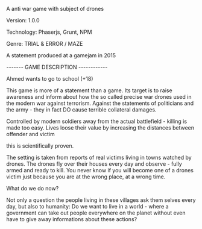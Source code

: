A anti war game with subject of drones

Version: 1.0.0

Technology: Phaserjs, Grunt, NPM

Genre: TRIAL & ERROR / MAZE

A statement produced at a gamejam in 2015

------- GAME DESCRIPTION ------------


Ahmed wants to go to school (+18)

This game is more of a statement than a game.
Its target is to raise awareness and inform about how the so called precise war drones used
in the modern war against terrorism. Against the statements of politicians and the army -
they in fact DO cause terrible collateral damages.

Controlled by modern soldiers away from the actual battlefield - killing is made too easy.
Lives loose their value by increasing the distances between offender and victim

this is scientifically proven.

The setting is taken from reports of real victims living in towns watched by drones.
The drones fly over their houses every day and observe - fully armed and ready to kill.
You never know if you will become one of a drones victim just because you are
at the wrong place, at a wrong time.

What do we do now?

Not only a question the people living in these villages ask them selves every day, but
also to humanity: Do we want to live in a world - where a government can take out people
everywhere on the planet without even have to give away informations about these actions?

